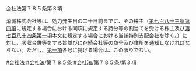 会社法第７８５条第３項

消滅株式会社等は、効力発生日の二十日前までに、その株主（[第七百八十三条第四項](会社法＿＿＿＿第７８３条第４項)に規定する場合における同項に規定する持分等の割当てを受ける株主及び[第七百八十四条第一項](会社法＿＿＿＿第７８４条第１項)本文に規定する場合における当該特別支配会社を除く。）に対し、吸収合併等をする旨並びに存続会社等の商号及び住所を通知しなければならない。ただし、[第一項](会社法＿＿＿＿第７８５条第１項)各号に掲げる場合は、この限りでない。

#会社法
#会社法/第７８５条
#会社法/第７８５条/第３項
